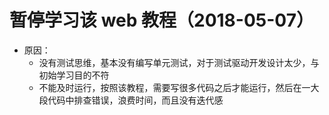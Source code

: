 # 暂停学习该 web 教程（2018-05-07）

* 原因：
  * 没有测试思维，基本没有编写单元测试，对于测试驱动开发设计太少，与初始学习目的不符
  * 不能及时运行，按照该教程，需要写很多代码之后才能运行，然后在一大段代码中排查错误，浪费时间，而且没有迭代感
